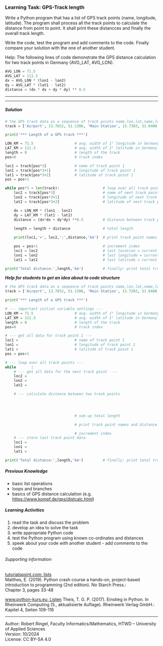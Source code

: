 ### Learning Task: GPS-Track length

Write a Python program that has a list of GPS track points (name, longitude, latitude). The program shall process all the track points to calculate the distance from point to point. It shall print these distancces and finally the overall track length.

Write the code, test the program and add comments to the code. Finally compare your solution with the one of another student.


Help: The following lines of code demonstrate the GPS distance calculation for two track points in Germany (AVG_LAT, AVG_LON).

``` python
AVG_LON = 71.5
AVG_LAT = 111.3
dx = AVG_LON * (lon1 - lon2)
dy = AVG_LAT * (lat1 - lat2)
distance = (dx * dx + dy * dy) ** 0.5
``` 

---------------------------------------
---------------------------------------

##### Solution
``` python
# the GPS track data as a sequence of track points name,lon,lat,name,lon,lat,...
track = ['Airport', 13.7652, 51.1306, 'Main Station', 13.7303, 51.0408, 'University', 13.7351, 51.0372, 'Blue Wonder', 13.8095, 51.0533]

print('*** Length of a GPS track ***')

LON_KM = 71.5                   # avg. width of 1° longitude in Germany
LAT_KM = 111.3                  # avg. width of 1° latitude in Germany
length = 0                      # length of the track
pos=0                           # track index

loc1 = track[pos*3]             # name of track point 1
lon1 = track[pos*3+1]           # longitude of track point 1
lat1 = track[pos*3+2]           # latitude of track point 1
pos = pos+1

while pos*3 < len(track):                    # loop over all track points
	loc2 = track[pos*3]                      # name of next track point
	lon2 = track[pos*3+1]                    # longitude of next track point
	lat2 = track[pos*3+2]                    # latitude of next track point

	dx = LON_KM * (lon1 - lon2)
	dy = LAT_KM * (lat1 - lat2)
	distance = (dx*dx + dy*dy) **0.5         # distance between track point
	
	length = length + distance               # total length

	print(loc1,'>', loc2,':',distance,'km')  # print track point names and distance

	pos = pos+1                              # increment index
	loc1 = loc2                              # last location = current location
	lon1 = lon2                              # last longitude = current longitude
	lat1 = lat2                              # last latitude = current latitude

print('Total distance:',length,'km')         # finally: print total track length
```

***Help for students to get an idea about to code structure***
``` python
# the GPS track data as a sequence of track points name,lon,lat,name,lon,lat,...
track = ['Airport', 13.7652, 51.1306, 'Main Station', 13.7303, 51.0408, 'University', 13.7351, 51.0372, 'Blue Wonder', 13.8095, 51.0533]

print('*** Length of a GPS track ***')

# --- important initial variable settings ---
LON_KM = 71.5                   # avg. width of 1° longitude in Germany
LAT_KM = 111.3                  # avg. width of 1° latitude in Germany
length = 0                      # length of the track
pos=0                           # track index

# --- get all data for track point 1 ---
loc1 =                          # name of track point 1
lon1 =                          # longitude of track point 1
lat1 =                          # latitude of track point 1
pos = pos+1

# --- loop over all track points ---
while       :
	# --- get all data for the next track point  ---	
	loc2 = 
	lon2 = 
	lat2 = 

	# --- calculate distance between two track points



	
	                            # sum up total length

	                            # print track point names and distance

	                            # increment index
	# --- store last track point data
	loc1 = 
	lon1 = 
	lat1 = 

print('Total distance:',length,'km')         # finally: print total track length
```

##### Previous Knowledge

- basic list operations 
- loops and branches
- basics of GPS distance calculation (e.g. https://www.kompf.de/gps/distcalc.html)
  
##### Learning Activities

1) read the task and discuss the problem 
2) develop an idea to solve the task
3) write appropriate Python code
4) test the Python program using known co-ordinates and distances
5) speek about your code with another student - add comments to the code

###### Supporting information

[tutorialspoint.com: lists](https://www.tutorialspoint.com/python/python_lists.htm)  
Matthes, E. (2019). Python crash course a hands-on, project-based introduction to programming (2nd edition). No Starch Press.:  
Chapter 3, pages 33-48  

[www.python-kurs.eu: Listen](https://www.python-kurs.eu/python3_listen.php)
Theis, T. G. P. (2017). Einstieg in Python. In Rheinwerk Computing (5., aktualisierte Auflage). Rheinwerk Verlag GmbH.:   
Kapitel 4, Seiten 109-116

----
[//]: # "Learning objective: basic list data structure operations"
[//]: # "Topic: List data structures"
[//]: # "Complexity: 3 - high"
[//]: # "Task type: conventional task / complex task"

Author: Robert Ringel, Faculty Informatics/Mathematics, HTWD – University of Applied Sciences  
Version: 10/2024            
License: CC BY-SA 4.0
